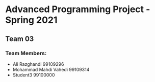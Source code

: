 # Advanced Programming Project - Spring 2021
## Team 03

### Team Members:
- Ali Razghandi 99109296
- Mohammad Mahdi Vahedi 99109314
- Student3 99100000
